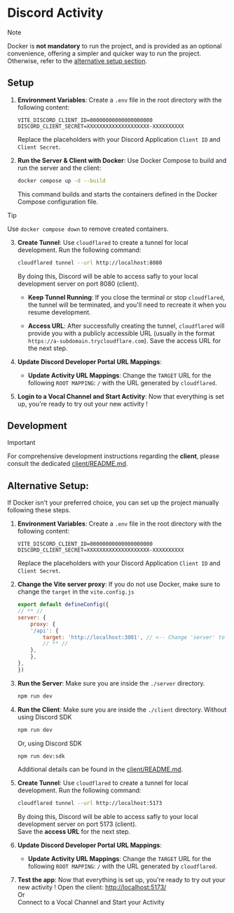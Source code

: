 # Discord Activity

> [!NOTE]
> Docker is **not mandatory** to run the project, and is provided as an optional convenience, offering a simpler and quicker way to run the project. Otherwise, refer to the [alternative setup section](#Alternative-Setup).

## Setup

1. **Environment Variables**: Create a `.env` file in the root directory with the following content:
    ```dotenv
    VITE_DISCORD_CLIENT_ID=00000000000000000000
    DISCORD_CLIENT_SECRET=XXXXXXXXXXXXXXXXXXXX-XXXXXXXXXX
    ```
    Replace the placeholders with your Discord Application `Client ID` and `Client Secret`.

2. **Run the Server & Client with Docker**: Use Docker Compose to build and run the server and the client:
    ```bash
    docker compose up -d --build
    ```
    This command builds and starts the containers defined in the Docker Compose configuration file.

> [!TIP]  
> Use `docker compose down` to remove created containers.

3. **Create Tunnel**: Use `cloudflared` to create a tunnel for local development. Run the following command:
    ```bash
    cloudflared tunnel --url http://localhost:8080
    ```
    By doing this, Discord will be able to access safly to your local development server on port 8080 (client).

    - **Keep Tunnel Running**: If you close the terminal or stop `cloudflared`, the tunnel will be terminated, and you'll need to recreate it when you resume development.
    
    - **Access URL**: After successfully creating the tunnel, `cloudflared` will provide you with a publicly accessible URL (usually in the format `https://a-subdomain.trycloudflare.com`). Save the access URL for the next step.

4. **Update Discord Developer Portal URL Mappings**:

    - **Update Activity URL Mappings**: Change the `TARGET` URL for the following `ROOT MAPPING`: `/` with the URL generated by `cloudflared`.

5. **Login to a Vocal Channel and Start Activity**: Now that everything is set up, you're ready to try out your new activity !

## Development

> [!IMPORTANT]
> For comprehensive development instructions regarding the **client**, please consult the dedicated [client/README.md](/client/README.md).

<!-- > [!IMPORTANT]
> For comprehensive development instructions regarding the **server**, please consult the dedicated [server/README.md](/server/README.md). -->

## Alternative Setup:

If Docker isn't your preferred choice, you can set up the project manually following these steps.

1. **Environment Variables**: Create a `.env` file in the root directory with the following content:
    ```dotenv
    VITE_DISCORD_CLIENT_ID=00000000000000000000
    DISCORD_CLIENT_SECRET=XXXXXXXXXXXXXXXXXXXX-XXXXXXXXXX
    ```
    Replace the placeholders with your Discord Application `Client ID` and `Client Secret`.

2. **Change the Vite server proxy**: If you do not use Docker, make sure to change the `target` in the `vite.config.js`
    ```js
    export default defineConfig({
    // ** //
    server: {
        proxy: {
        '/api': {
            target: 'http://localhost:3001', // <-- Change 'server' to 'localhost'
            // ** //
        },
        },
    },
    })
    ```

3. **Run the Server**: Make sure you are inside the `./server` directory.
    ```bash
    npm run dev
    ```

4. **Run the Client**: Make sure you are inside the `./client` directory.
    Without using Discord SDK
    ```bash
    npm run dev
    ```
    Or, using Discord SDK
    ```bash
    npm run dev:sdk
    ```
    Additional details can be found in the [client/README.md](/client/README.md).

5. **Create Tunnel**: Use `cloudflared` to create a tunnel for local development. Run the following command:
    ```bash
    cloudflared tunnel --url http://localhost:5173
    ```
    By doing this, Discord will be able to access safly to your local development server on port 5173 (client).<br/>
    Save the **access URL** for the next step.

6. **Update Discord Developer Portal URL Mappings**:

    - **Update Activity URL Mappings**: Change the `TARGET` URL for the following `ROOT MAPPING`: `/` with the URL generated by `cloudflared`.

7. **Test the app**: Now that everything is set up, you're ready to try out your new activity !
    Open the client: [http://localhost:5173/](http://localhost:5173/)<br />
    Or<br />
    Connect to a Vocal Channel and Start your Activity
